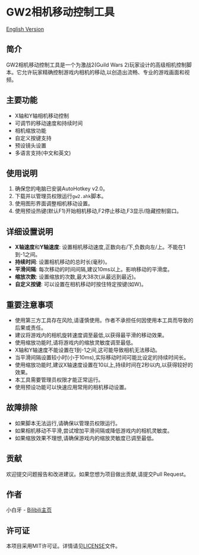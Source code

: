 # GW2相机移动控制工具

[English Version](README_EN.md)

## 简介
GW2相机移动控制工具是一个为激战2(Guild Wars 2)玩家设计的高级相机控制脚本。它允许玩家精确控制游戏内相机的移动,以创造出流畅、专业的游戏画面和视频。

## 主要功能
- X轴和Y轴相机移动控制
- 可调节的移动速度和持续时间
- 相机缩放功能
- 自定义按键支持
- 预设镜头设置
- 多语言支持(中文和英文)

## 使用说明
1. 确保您的电脑已安装AutoHotkey v2.0。
2. 下载并以管理员权限运行`gw2.ahk`脚本。
3. 使用图形界面调整相机移动设置。
4. 使用预设热键(默认F1)开始相机移动,F2停止移动,F3显示/隐藏控制窗口。

## 详细设置说明
- **X轴速度**和**Y轴速度**: 设置相机移动速度,正数向右/下,负数向左/上。不能在1到-1之间。
- **持续时间**: 设置相机移动的总时长(毫秒)。
- **平滑间隔**: 每次移动的时间间隔,建议10ms以上。影响移动的平滑度。
- **缩放次数**: 设置缩放的次数,最大38次(从最远到最近)。
- **自定义按键**: 可以设置在相机移动时按住特定按键(如W)。

## 重要注意事项
- 使用第三方工具存在风险,请谨慎使用。作者不承担任何因使用本工具而导致的后果或责任。
- 建议将游戏内的相机旋转速度调至最低,以获得最平滑的移动效果。
- 使用缩放功能时,请将游戏内的缩放灵敏度调至最低。
- X轴和Y轴速度不能设置在1到-1之间,这可能导致相机无法移动。
- 当平滑间隔设置较小时(小于10ms),实际移动时间可能比设定的持续时间长。
- 使用缩放功能时,建议X轴速度设置在10以上,持续时间在2秒以内,以获得较好的效果。
- 本工具需要管理员权限才能正常运行。
- 使用预设功能可以快速应用常用的相机移动设置。

## 故障排除
- 如果脚本无法运行,请确保以管理员权限运行。
- 如果相机移动不平滑,尝试增加平滑间隔或降低游戏内的相机灵敏度。
- 如果缩放效果不理想,请确保游戏内的缩放灵敏度已调至最低。

## 贡献
欢迎提交问题报告和改进建议。如果您想为项目做出贡献,请提交Pull Request。

## 作者
小白牙 - [Bilibili主页](https://space.bilibili.com/449932)

## 许可证
本项目采用MIT许可证。详情请见[LICENSE](LICENSE)文件。
